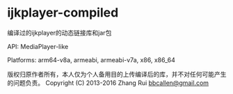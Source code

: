 # ijkplayer-compiled
编译过的ijkplayer的动态链接库和jar包

API: MediaPlayer-like

Platforms: arm64-v8a, armeabi, armeabi-v7a, x86, x86_64

版权归原作者所有，本人仅为个人备用目的上传编译后的库，并不对任何可能产生的问题负责。
Copyright (C) 2013-2016 Zhang Rui <bbcallen@gmail.com> 
